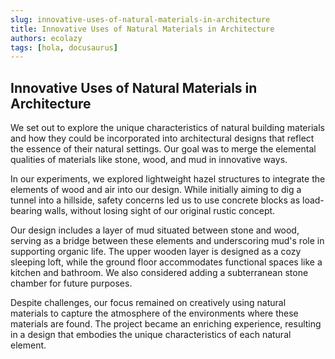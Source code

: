 ```yaml
---
slug: innovative-uses-of-natural-materials-in-architecture
title: Innovative Uses of Natural Materials in Architecture
authors: ecolazy
tags: [hola, docusaurus]
---
```

## Innovative Uses of Natural Materials in Architecture
We set out to explore the unique characteristics of natural building materials and how they could be incorporated into architectural designs that reflect the essence of their natural settings. Our goal was to merge the elemental qualities of materials like stone, wood, and mud in innovative ways.

In our experiments, we explored lightweight hazel structures to integrate the elements of wood and air into our design. While initially aiming to dig a tunnel into a hillside, safety concerns led us to use concrete blocks as load-bearing walls, without losing sight of our original rustic concept.

Our design includes a layer of mud situated between stone and wood, serving as a bridge between these elements and underscoring mud's role in supporting organic life. The upper wooden layer is designed as a cozy sleeping loft, while the ground floor accommodates functional spaces like a kitchen and bathroom. We also considered adding a subterranean stone chamber for future purposes.

Despite challenges, our focus remained on creatively using natural materials to capture the atmosphere of the environments where these materials are found. The project became an enriching experience, resulting in a design that embodies the unique characteristics of each natural element.